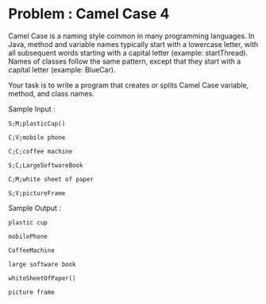 # Problem : Camel Case 4

Camel Case is a naming style common in many programming languages. In Java, method and variable names typically start with a lowercase letter, with all subsequent words starting with a capital letter (example: startThread). Names of classes follow the same pattern, except that they start with a capital letter (example: BlueCar).

Your task is to write a program that creates or splits Camel Case variable, method, and class names.


Sample Input :

    S;M;plasticCup()
    
    C;V;mobile phone
    
    C;C;coffee machine
    
    S;C;LargeSoftwareBook
    
    C;M;white sheet of paper
    
    S;V;pictureFrame

Sample Output :

    plastic cup
    
    mobilePhone
    
    CoffeeMachine
    
    large software book
    
    whiteSheetOfPaper()
    
    picture frame